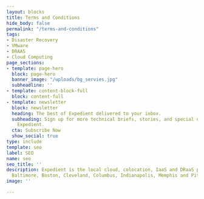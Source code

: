 ```yaml
---
layout: blocks
title: Terms and Conditions
hide_body: false
permalink: "/terms-and-conditions"
tags:
- Disaster Recovery
- VMware
- DRAAS
- Cloud Computing
page_sections:
- template: page-hero
  block: page-hero
  banner_image: "/uploads/bg_servies.jpg"
  subheadline: ''
- template: content-block-full
  block: content-full
- template: newsletter
  block: newsletter
  heading: The best of Expedient delivered to your inbox.
  subheading: Sign up for more technical briefs, stories, and special offers from
    Expedient.
  cta: Subscribe Now
  show_social: true
type: include
template: seo
label: SEO
name: seo
seo_title: ''
description: Expedient is the local cloud, colocation, IaaS and DRaaS provider in
  Baltimore, Boston, Cleveland, Columbus, Indianapolis, Memphis and Pittsburgh.
image: ''

---
```

